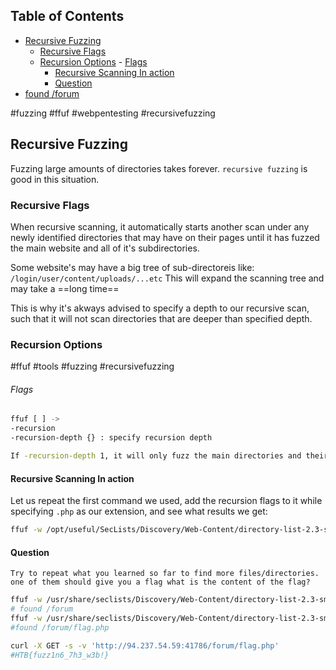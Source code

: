 ## Table of Contents

  - [Recursive Fuzzing](#Recursive\Fuzzing)
    - [Recursive Flags](#Recursive\Flags)
    - [Recursion Options](#Recursion\Options)
          - [Flags](#Flags)
      - [Recursive Scanning In action](#Recursive\Scanning\In\action)
      - [Question](#Question)
- [found /forum](#found\/forum)

#fuzzing #ffuf #webpentesting #recursivefuzzing 
## Recursive Fuzzing
Fuzzing large amounts of directories takes forever. `recursive fuzzing` is good in this situation.


### Recursive Flags
When recursive scanning, it automatically starts another scan under any newly identified directories that may have on their pages until it has fuzzed the main website and all of it's subdirectories.

Some website's may have a big tree of sub-directoreis like: `/login/user/content/uploads/...etc`
This will expand the scanning tree and may take a ==long time==

This is why it's akways advised to specify a depth to our recursive scan, such that it will not scan directories that are deeper than specified depth.

### Recursion Options
#ffuf #tools #fuzzing #recursivefuzzing
###### Flags
```bash
ffuf [ ] ->
-recursion
-recursion-depth {} : specify recursion depth

If -recursion-depth 1, it will only fuzz the main directories and their direct sub-directories. If any sub-sub-directories are identified (like /login/user, it will not fuzz them for pages). When using recursion in ffuf, we can specify our extension with -e .php


```
#### Recursive Scanning In action
Let us repeat the first command we used, add the recursion flags to it while specifying `.php` as our extension, and see what results we get:
```bash
ffuf -w /opt/useful/SecLists/Discovery/Web-Content/directory-list-2.3-small.txt:FUZZ -u http://SERVER_IP:PORT/FUZZ -recursion -recursion-depth 1 -e .php -v
```

#### Question
	Try to repeat what you learned so far to find more files/directories. one of them should give you a flag what is the content of the flag?
```bash
ffuf -w /usr/share/seclists/Discovery/Web-Content/directory-list-2.3-small.txt:FUZZ -u 'http://94.237.54.59:41786/FUZZ' -recursion -recursion-depth 1 -e .php -v -ic
# found /forum
ffuf -w /usr/share/seclists/Discovery/Web-Content/directory-list-2.3-small.txt:FUZZ -u 'http://94.237.54.59:41786/forum/FUZZ' -recursion -recursion-depth 1 -e .php -v -ic  
#found /forum/flag.php

curl -X GET -s -v 'http://94.237.54.59:41786/forum/flag.php'
#HTB{fuzz1n6_7h3_w3b!}
```





